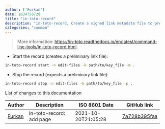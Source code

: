 ```yaml
---
author: ['Furkan']
date: 1634756728
title: "in-toto-record"
description: "in-toto-record, Create a signed link metadata file to provide evidence for supply chain steps."
categories: "common"
---
```

> More information: <https://in-toto.readthedocs.io/en/latest/command-line-tools/in-toto-record.html>.

- Start the record (creates a preliminary link file):

```bash
in-toto-record start -n edit-files -k path/to/key_file -m .
```

- Stop the record (expects a preliminary link file):

```bash
in-toto-record stop -n edit-files -k path/to/key_file -p .
```
List of changes to this documentation


Author | Description | ISO 8601 Date | GitHub link
------|-----|-----|-----
[Furkan](mailto:furkan.turkal@trendyol.com) | in-toto-record: add page | 2021-10-20T21:05:28 | [7a728b395faa](https://github.com/tldr-pages/tldr/commit/7a728b395faa928a84649ebf1f5996da3c772639)

